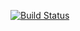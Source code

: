 [![Build Status](https://travis-ci.org/Bantolomeus/ChitChat.svg?branch=master)](https://travis-ci.org/Bantolomeus/ChitChat)
